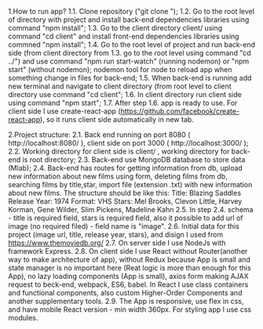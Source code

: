 1.How to run app? 
1.1. Clone repository ("git clone <name repository>");
1.2. Go to the root level of directory with project and install back-end dependencies libraries using command "npm install";
1.3. Go to the client directory client/ using command "cd client" and install front-end dependencies libraries using commned "npm install";
1.4. Go to the root level of project and run back-end side (from client directory from 1.3. go to the root level using command "cd ../")
and use command "npm run start-watch" (running nodemon) or "npm start" (without nodemon); nodemon tool for node to reload app when something
change in files for back-end;
1.5. When back-end is running add new terminal and navigate to client directory (from root level to client directory use command "cd client";
1.6. In client directory run client side using command "npm start";
1.7. After step 1.6. app is ready to use. For client side I use create-react-app (https://github.com/facebook/create-react-app), so it runs
client side automatically in new tab.

2.Project structure:
2.1. Back end running on port 8080 ( http://localhost:8080/ ), client side on port 3000 ( http://localhost:3000/ );
2.2. Working directory for client side is client/ , working directory for back-end is root directory;
2.3. Back-end use MongoDB database to store data (Mlab);
2.4. Back-end has routes for getting information from db, upload new information about new films using form, deleting films from db,
searching films by title,star, import file (extension .txt) with new information about new films. The structure should be like this:
  Title: Blazing Saddles 
  Release Year: 1974
  Format: VHS
  Stars: Mel Brooks, Clevon Little, Harvey Korman, Gene Wilder, Slim Pickens, Madeline Kahn
2.5. In step 2.4. schema - title is required field, stars is required field, also it possible to add url of image 
(no required filed) - field name is "image".
2.6. Initial data for this project (image url, title, release year, stars), and disign I used from https://www.themoviedb.org/
2.7. On server side I use NodeJs with framework Express.
2.8. On client side I use React without Router(another way to make architecture of app), without Redux because App is small and
state manager is no important here (Reat logic is more than enough for this App), no lazy loading components (App is small), axios form
making AJAX request to beck-end, webpack, ES6, babel. In React I use class containers and functional components, also custom Higher-Order Components and another supplementary tools.
2.9. The App is responsive, use flex in css, and have mobile React version - min width 360px. For styling app I use css modules.
